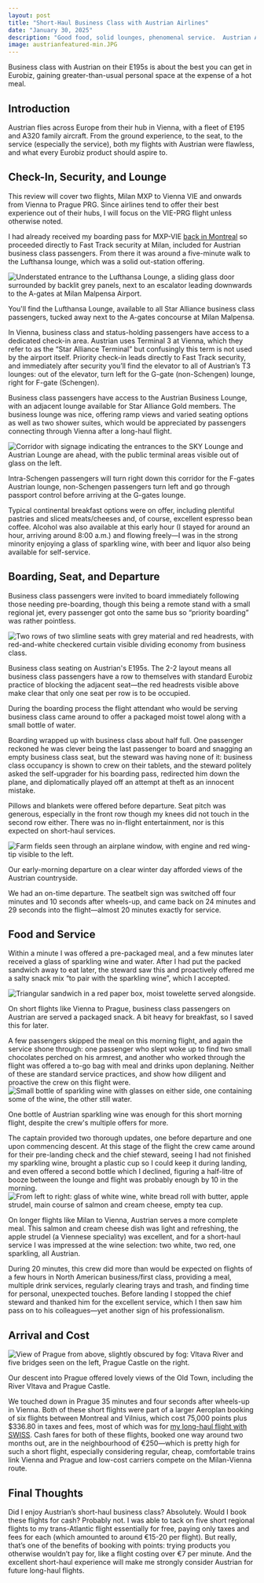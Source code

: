 ```yaml
--- 
layout: post
title: "Short-Haul Business Class with Austrian Airlines"
date: "January 30, 2025"
description: "Good food, solid lounges, phenomenal service.  Austrian Airlines sets the standard for impressing guests even when there's not a lot of time to work with."
image: austrianfeatured-min.JPG
---
```


<p class="intro"><span class="dropcap">B</span>usiness class with Austrian on their E195s is about the best you can get in Eurobiz, gaining greater-than-usual personal space at the expense of a hot meal.</p>

## Introduction

Austrian flies across Europe from their hub in Vienna, with a fleet of E195 and A320 family aircraft.  From the ground experience, to the seat, to the service (especially the service), both my flights with Austrian were flawless, and what every Eurobiz product should aspire to.

## Check-In, Security, and Lounge

This review will cover two flights, Milan MXP to Vienna VIE and onwards from Vienna to Prague PRG.  Since airlines tend to offer their best experience out of their hubs, I will focus on the VIE-PRG flight unless otherwise noted.

I had already received my boarding pass for MXP-VIE <a href="https://ratherbeexploring.github.io/blog/business-class-on-the-swiss-a330-montreal-to-zurich/" target="_blank" rel="noopener noreferrer">back in Montreal</a> so proceeded directly to Fast Track security at Milan, included for Austrian business class passengers.  From there it was around a five-minute walk to the Lufthansa lounge, which was a solid out-station offering.
<div class="centered-block">
  <img src="/assets/img/austrian1-min.JPG" alt="Understated entrance to the Lufthansa Lounge, a sliding glass door surrounded by backlit grey panels, next to an escalator leading downwards to the A-gates at Milan Malpensa Airport.">
  <p>You'll find the Lufthansa Lounge, available to all Star Alliance business class passengers, tucked away next to the A-gates concourse at Milan Malpensa.</p>
</div>
In Vienna, business class and status-holding passengers have access to a dedicated check-in area.  Austrian uses Terminal 3 at Vienna, which they refer to as the “Star Alliance Terminal” but confusingly this term is not used by the airport itself.  Priority check-in leads directly to Fast Track security, and immediately after security you’ll find the elevator to all of Austrian’s T3 lounges: out of the elevator, turn left for the G-gate (non-Schengen) lounge, right for F-gate (Schengen).

Business class passengers have access to the Austrian Business Lounge, with an adjacent lounge available for Star Alliance Gold members.  The business lounge was nice, offering ramp views and varied seating options as well as two shower suites, which would be appreciated by passengers connecting through Vienna after a long-haul flight.
<div class="centered-block">
  <img src="/assets/img/austrian2-min.JPG" alt="Corridor with signage indicating the entrances to the SKY Lounge and Austrian Lounge are ahead, with the public terminal areas visible out of glass on the left.">
  <p>Intra-Schengen passengers will turn right down this corridor for the F-gates Austrian lounge, non-Schengen passengers turn left and go through passport control before arriving at the G-gates lounge.</p>
</div>
Typical continental breakfast options were on offer, including plentiful pastries and sliced meats/cheeses and, of course, excellent espresso bean coffee.  Alcohol was also available at this early hour (I stayed for around an hour, arriving around 8:00 a.m.) and flowing freely—I was in the strong minority enjoying a glass of sparkling wine, with beer and liquor also being available for self-service.

## Boarding, Seat, and Departure

Business class passengers were invited to board immediately following those needing pre-boarding, though this being a remote stand with a small regional jet, every passenger got onto the same bus so “priority boarding” was rather pointless.
<div class="centered-block">
  <img src="/assets/img/austrian3-min.JPG" alt="Two rows of two slimline seats with grey material and red headrests, with red-and-white checkered curtain visible dividing economy from business class.">
  <p>Business class seating on Austrian's E195s.  The 2-2 layout means all business class passengers have a row to themselves with standard Eurobiz practice of blocking the adjacent seat—the red headrests visible above make clear that only one seat per row is to be occupied.</p>
</div>
During the boarding process the flight attendant who would be serving business class came around to offer a packaged moist towel along with a small bottle of water. 

Boarding wrapped up with business class about half full.  One passenger reckoned he was clever being the last passenger to board and snagging an empty business class seat, but the steward was having none of it: business class occupancy is shown to crew on their tablets, and the steward politely asked the self-upgrader for his boarding pass, redirected him down the plane, and diplomatically played off an attempt at theft as an innocent mistake.

Pillows and blankets were offered before departure.  Seat pitch was generous, especially in the front row though my knees did not touch in the second row either.  There was no in-flight entertainment, nor is this expected on short-haul services.
<div class="centered-block">
  <img src="/assets/img/austrian4-min.JPG" alt="Farm fields seen through an airplane window, with engine and red wing-tip visible to the left.">
  <p>Our early-morning departure on a clear winter day afforded views of the Austrian countryside.</p>
</div>
We had an on-time departure.  The seatbelt sign was switched off four minutes and 10 seconds after wheels-up, and came back on 24 minutes and 29 seconds into the flight—almost 20 minutes exactly for service.

## Food and Service

Within a minute I was offered a pre-packaged meal, and a few minutes later received a glass of sparkling wine and water.  After I had put the packed sandwich away to eat later, the steward saw this and proactively offered me a salty snack mix “to pair with the sparkling wine”, which I accepted.
<div class="centered-block">
  <img src="/assets/img/austrian5-min.JPG" alt="Triangular sandwich in a red paper box, moist towelette served alongside.">
  <p>On short flights like Vienna to Prague, business class passengers on Austrian are served a packaged snack.  A bit heavy for breakfast, so I saved this for later.</p>
</div>
A few passengers skipped the meal on this morning flight, and again the service shone through: one passenger who slept woke up to find two small chocolates perched on his armrest, and another who worked through the flight was offered a to-go bag with meal and drinks upon deplaning.  Neither of these are standard service practices, and show how diligent and proactive the crew on this flight were.
<div class="centered-block">
  <img src="/assets/img/austrian6-min.JPG" alt="Small bottle of sparkling wine with glasses on either side, one containing some of the wine, the other still water.">
  <p>One bottle of Austrian sparkling wine was enough for this short morning flight, despite the crew's multiple offers for more.</p>
</div>
The captain provided two thorough updates, one before departure and one upon commencing descent.  At this stage of the flight the crew came around for their pre-landing check and the chief steward, seeing I had not finished my sparkling wine, brought a plastic cup so I could keep it during landing, and even offered a second bottle which I declined, figuring a half-litre of booze between the lounge and flight was probably enough by 10 in the morning.
<div class="centered-block">
  <img src="/assets/img/austrian7-min.JPG" alt="From left to right: glass of white wine, white bread roll with butter, apple strudel, main course of salmon and cream cheese, empty tea cup.">
  <p>On longer flights like Milan to Vienna, Austrian serves a more complete meal.  This salmon and cream cheese dish was light and refreshing, the apple strudel (a Viennese speciality) was excellent, and for a short-haul service I was impressed at the wine selection: two white, two red, one sparkling, all Austrian.</p>
</div>
During 20 minutes, this crew did more than would be expected on flights of a few hours in North American business/first class, providing a meal, multiple drink services, regularly clearing trays and trash, and finding time for personal, unexpected touches.  Before landing I stopped the chief steward and thanked him for the excellent service, which I then saw him pass on to his colleagues—yet another sign of his professionalism.

## Arrival and Cost

<div class="centered-block">
  <img src="/assets/img/austrian8-min.JPG" alt="View of Prague from above, slightly obscured by fog: Vltava River and five bridges seen on the left, Prague Castle on the right.">
  <p>Our descent into Prague offered lovely views of the Old Town, including the River Vltava and Prague Castle.</p>
</div>
We touched down in Prague 35 minutes and four seconds after wheels-up in Vienna.  Both of these short flights were part of a larger Aeroplan booking of six flights between Montreal and Vilnius, which cost 75,000 points plus $336.80 in taxes and fees, most of which was for <a href="https://ratherbeexploring.github.io/blog/business-class-on-the-swiss-a330-montreal-to-zurich/" target="_blank" rel="noopener noreferrer">my long-haul flight with SWISS</a>.  Cash fares for both of these flights, booked one way around two months out, are in the neighbourhood of €250—which is pretty high for such a short flight, especially considering regular, cheap, comfortable trains link Vienna and Prague and low-cost carriers compete on the Milan-Vienna route.

## Final Thoughts

Did I enjoy Austrian’s short-haul business class?  Absolutely.  Would I book these flights for cash?  Probably not.  I was able to tack on five short regional flights to my trans-Atlantic flight essentially for free, paying only taxes and fees for each (which amounted to around €15-20 per flight).  But really, that’s one of the benefits of booking with points: trying products you otherwise wouldn’t pay for, like a flight costing over €7 per minute.  And the excellent short-haul experience will make me strongly consider Austrian for future long-haul flights.
